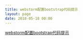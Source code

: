 ```yaml
---
title: webstorm配置bootstrap代码提示
layout: page
date: 2018-05-18 00:00
---
```





[webstorm配置bootstrap代码提示](https://blog.csdn.net/arex_efan/article/details/45363829)

